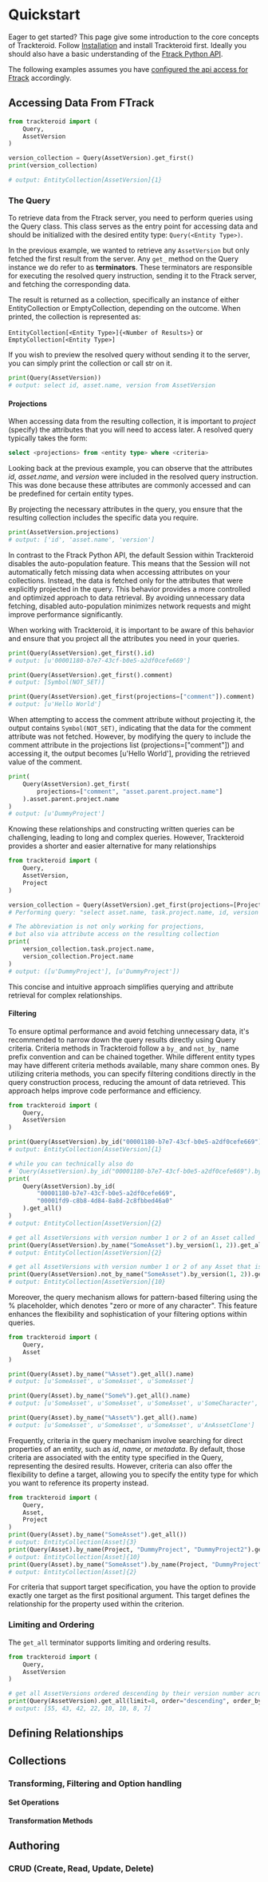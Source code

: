 # Quickstart

Eager to get started? This page give some introduction to the core concepts of Trackteroid. 
Follow [Installation](installation.md) and install Trackteroid first. Ideally you should also have a basic understanding of the [Ftrack Python API](https://ftrack-python-api.readthedocs.io/en/stable/index.html).

The following examples assumes you have [configured the api access for Ftrack](https://ftrack-python-api.readthedocs.io/en/stable/understanding_sessions.html) accordingly.

## Accessing Data From FTrack

```python
from trackteroid import (
    Query,
    AssetVersion
)

version_collection = Query(AssetVersion).get_first()
print(version_collection)

# output: EntityCollection[AssetVersion]{1}
```

### The Query

To retrieve data from the Ftrack server, you need to perform queries using the Query class. This class serves as the entry point for accessing data and should be initialized with the desired entity type: `Query(<Entity Type>)`.

In the previous example, we wanted to retrieve any `AssetVersion` but only fetched the first result from the server. Any `get_` method on the Query instance we do refer to as **terminators**. 
These terminators are responsible for executing the resolved query instruction, sending it to the Ftrack server, and fetching the corresponding data. 

The result is returned as a collection, specifically an instance of either EntityCollection or EmptyCollection, depending on the outcome. When printed, the collection is represented as:

`EntityCollection[<Entity Type>]{<Number of Results>}` or `EmptyCollection[<Entity Type>]`

If you wish to preview the resolved query without sending it to the server, you can simply print the collection or call str on it.

```python
print(Query(AssetVersion))
# output: select id, asset.name, version from AssetVersion
```

#### Projections

When accessing data from the resulting collection, it is important to _project_ (specify) the attributes that you will need to access later. 
A resolved query typically takes the form:

```sql
select <projections> from <entity type> where <criteria>
```

Looking back at the previous example, you can observe that the attributes _id_, _asset.name_, and _version_ were included in the resolved query instruction. 
This was done because these attributes are commonly accessed and can be predefined for certain entity types.

By projecting the necessary attributes in the query, you ensure that the resulting collection includes the specific data you require.

```python
print(AssetVersion.projections)
# output: ['id', 'asset.name', 'version']
```
In contrast to the Ftrack Python API, the default Session within Trackteroid disables the auto-population feature. This means that the Session will not automatically fetch missing data when accessing attributes on your collections. Instead, the data is fetched only for the attributes that were explicitly projected in the query.
This behavior provides a more controlled and optimized approach to data retrieval. By avoiding unnecessary data fetching, disabled auto-population minimizes network requests and might improve performance significantly. 

When working with Trackteroid, it is important to be aware of this behavior and ensure that you project all the attributes you need in your queries. 

```python
print(Query(AssetVersion).get_first().id)
# output: [u'00001180-b7e7-43cf-b0e5-a2df0cefe669']

print(Query(AssetVersion).get_first().comment)
# output: [Symbol(NOT_SET)]

print(Query(AssetVersion).get_first(projections=["comment"]).comment)
# output: [u'Hello World']
```
When attempting to access the comment attribute without projecting it, the output contains `Symbol(NOT_SET)`, indicating that the data for the comment attribute was not fetched.
However, by modifying the query to include the comment attribute in the projections list (projections=["comment"]) and accessing it, the output becomes [u'Hello World'], providing the retrieved value of the comment.

```python
print(
    Query(AssetVersion).get_first(
        projections=["comment", "asset.parent.project.name"]
    ).asset.parent.project.name
)
# output: [u'DummyProject']
```
Knowing these relationships and constructing written queries can be challenging, leading to long and complex queries. However, Trackteroid provides a shorter and easier alternative for many relationships
```python
from trackteroid import (
    Query,
    AssetVersion,
    Project
)

version_collection = Query(AssetVersion).get_first(projections=[Project.name])
# Performing query: "select asset.name, task.project.name, id, version from Asset"

# The abbreviation is not only working for projections, 
# but also via attribute access on the resulting collection
print(
    version_collection.task.project.name,
    version_collection.Project.name
)
# output: ([u'DummyProject'], [u'DummyProject'])
```

This concise and intuitive approach simplifies querying and attribute retrieval for complex relationships.

#### Filtering

To ensure optimal performance and avoid fetching unnecessary data, it's recommended to narrow down the query results directly using Query criteria. Criteria methods in Trackteroid follow a `by_` and `not_by_` name prefix convention and can be chained together. While different entity types may have different criteria methods available, many share common ones.
By utilizing criteria methods, you can specify filtering conditions directly in the query construction process, reducing the amount of data retrieved. This approach helps improve code performance and efficiency.

```python
from trackteroid import (
    Query,
    AssetVersion
)

print(Query(AssetVersion).by_id("00001180-b7e7-43cf-b0e5-a2df0cefe669").get_all())
# output: EntityCollection[AssetVersion]{1}

# while you can technically also do 
# `Query(AssetVersion).by_id("00001180-b7e7-43cf-b0e5-a2df0cefe669").by_id("00001fd9-c8b8-4d84-8a8d-2c8fbbed46a0").get_all()`
print(
    Query(AssetVersion).by_id(
        "00001180-b7e7-43cf-b0e5-a2df0cefe669", 
        "00001fd9-c8b8-4d84-8a8d-2c8fbbed46a0"
    ).get_all()
)
# output: EntityCollection[AssetVersion]{2}

# get all AssetVersions with version number 1 or 2 of an Asset called 'SomeAsset'
print(Query(AssetVersion).by_name("SomeAsset").by_version(1, 2)).get_all()
# output: EntityCollection[AssetVersion]{2}

# get all AssetVersions with version number 1 or 2 of any Asset that is NOT called 'SomeAsset'
print(Query(AssetVersion).not_by_name("SomeAsset").by_version(1, 2)).get_all()
# output: EntityCollection[AssetVersion]{10}
```

Moreover, the query mechanism allows for pattern-based filtering using the % placeholder, which denotes "zero or more of any character". This feature enhances the flexibility and sophistication of your filtering options within queries.
```python
from trackteroid import (
    Query,
    Asset
)

print(Query(Asset).by_name("%Asset").get_all().name)
# output: [u'SomeAsset', u'SomeAsset', u'SomeAsset']

print(Query(Asset).by_name("Some%").get_all().name)
# output: [u'SomeAsset', u'SomeAsset', u'SomeAsset', u'SomeCharacter', u'SomeScene']

print(Query(Asset).by_name("%Asset%").get_all().name)
# output: [u'SomeAsset', u'SomeAsset', u'SomeAsset', u'AnAssetClone']
```


Frequently, criteria in the query mechanism involve searching for direct properties of an entity, such as _id_, _name_, or _metadata_. By default, those criteria are associated with the entity type specified in the Query, representing the desired results. However, criteria can also offer the flexibility to define a target, allowing you to specify the entity type for which you want to reference its property instead.
```python
from trackteroid import (
    Query,
    Asset,
    Project
)
print(Query(Asset).by_name("SomeAsset").get_all())
# output: EntityCollection[Asset]{3}
print(Query(Asset).by_name(Project, "DummyProject", "DummyProject2").get_all())
# output: EntityCollection[Asset]{10}
print(Query(Asset).by_name("SomeAsset").by_name(Project, "DummyProject", "DummyProject2").get_all())
# output: EntityCollection[Asset]{2}
```

For criteria that support target specification, you have the option to provide exactly one target as the first positional argument. This target defines the relationship for the property used within the criterion.

### Limiting and Ordering

The `get_all` terminator supports limiting and ordering results.

```python
from trackteroid import (
    Query,
    AssetVersion
)

# get all AssetVersions ordered descending by their version number across all Assets
print(Query(AssetVersion).get_all(limit=8, order="descending", order_by="version").version)
# output: [55, 43, 42, 22, 10, 10, 8, 7]
```

## Defining Relationships


## Collections

### Transforming, Filtering and Option handling

#### Set Operations

#### Transformation Methods


## Authoring

### CRUD (Create, Read, Update, Delete)



